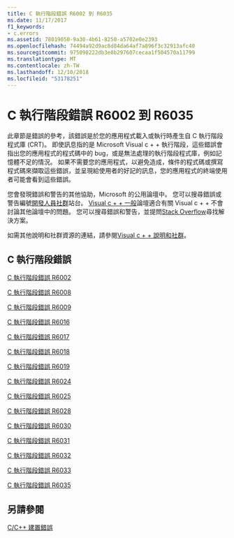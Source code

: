```yaml
---
title: C 執行階段錯誤 R6002 到 R6035
ms.date: 11/17/2017
f1_keywords:
- c.errors
ms.assetid: 78019050-9a30-4b61-8250-a5702e0e2393
ms.openlocfilehash: 74494a92d9ac8d84da64af7a896f3c32913afc40
ms.sourcegitcommit: 975098222db3e8b297607cecaa1f504570a11799
ms.translationtype: MT
ms.contentlocale: zh-TW
ms.lasthandoff: 12/10/2018
ms.locfileid: "53178251"
---
```

# <a name="c-runtime-errors-r6002-through-r6035"></a>C 執行階段錯誤 R6002 到 R6035

此章節是錯誤的參考，該錯誤是於您的應用程式載入或執行時產生自 C 執行階段程式庫 (CRT)。 即使訊息指的是 Microsoft Visual c + + 執行階段，這些錯誤會指出您的應用程式的程式碼中的 bug，或是無法處理的執行階段程式庫，例如記憶體不足的情況。 如果不需要您的應用程式，以避免造成，條件的程式碼或撰寫程式碼來擷取這些錯誤，並呈現給使用者的好記的訊息，您的應用程式的終端使用者可能會看到這些錯誤。

您會發現錯誤和警告的其他協助，Microsoft 的公用論壇中。 您可以搜尋錯誤或警告編號[開發人員社群](https://developercommunity.visualstudio.com)站台。 [Visual c + + 一般](https://social.msdn.microsoft.com/Forums/vstudio/home?forum=vcgeneral)論壇適合有關 Visual c + + 不會討論其他論壇中的問題。 您可以搜尋錯誤和警告，並提問[Stack Overflow](http://stackoverflow.com/)尋找解決方案。

如需其他說明和社群資源的連結，請參閱[Visual c + + 說明和社群](../../visual-cpp-help-and-community.md)。

## <a name="c-runtime-errors"></a>C 執行階段錯誤

[C 執行階段錯誤 R6002](../../error-messages/tool-errors/c-runtime-error-r6002.md)

[C 執行階段錯誤 R6008](../../error-messages/tool-errors/c-runtime-error-r6008.md)

[C 執行階段錯誤 R6009](../../error-messages/tool-errors/c-runtime-error-r6009.md)

[C 執行階段錯誤 R6016](../../error-messages/tool-errors/c-runtime-error-r6016.md)

[C 執行階段錯誤 R6017](../../error-messages/tool-errors/c-runtime-error-r6017.md)

[C 執行階段錯誤 R6018](../../error-messages/tool-errors/c-runtime-error-r6018.md)

[C 執行階段錯誤 R6019](../../error-messages/tool-errors/c-runtime-error-r6019.md)

[C 執行階段錯誤 R6024](../../error-messages/tool-errors/c-runtime-error-r6024.md)

[C 執行階段錯誤 R6025](../../error-messages/tool-errors/c-runtime-error-r6025.md)

[C 執行階段錯誤 R6028](../../error-messages/tool-errors/c-runtime-error-r6028.md)

[C 執行階段錯誤 R6030](../../error-messages/tool-errors/c-runtime-error-r6030.md)

[C 執行階段錯誤 R6031](../../error-messages/tool-errors/c-runtime-error-r6031.md)

[C 執行階段錯誤 R6032](../../error-messages/tool-errors/c-runtime-error-r6032.md)

[C 執行階段錯誤 R6033](../../error-messages/tool-errors/c-runtime-error-r6033.md)

[C 執行階段錯誤 R6035](../../error-messages/tool-errors/c-runtime-error-r6035.md)

## <a name="see-also"></a>另請參閱

[C/C++ 建置錯誤](../../error-messages/compiler-errors-1/c-cpp-build-errors.md)